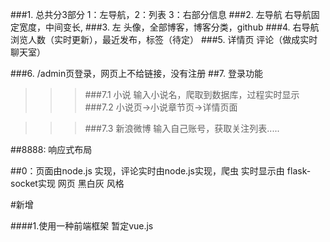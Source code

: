 ###1. 总共分3部分 1：左导航，2：列表 3：右部分信息
###2. 左导航 右导航固定宽度，中间变长,
###3. 左 头像，全部博客，博客分类，github
###4. 右导航 浏览人数（实时更新），最近发布，标签（待定）
###5. 详情页 评论（做成实时聊天室）

###6. /admin页登录，网页上不给链接，没有注册
##7. 登录功能
>>>###7.1 小说 输入小说名，爬取到数据库，过程实时显示
>>>###7.2 小说页->小说章节页->详情页面

>>>###7.3 新浪微博 输入自己账号，获取关注列表.....

##8888: 响应式布局

##0：页面由node.js 实现，评论实时由node.js实现，爬虫 实时显示由 flask-socket实现
网页 黑白灰 风格



#新增

####1.使用一种前端框架 暂定vue.js
